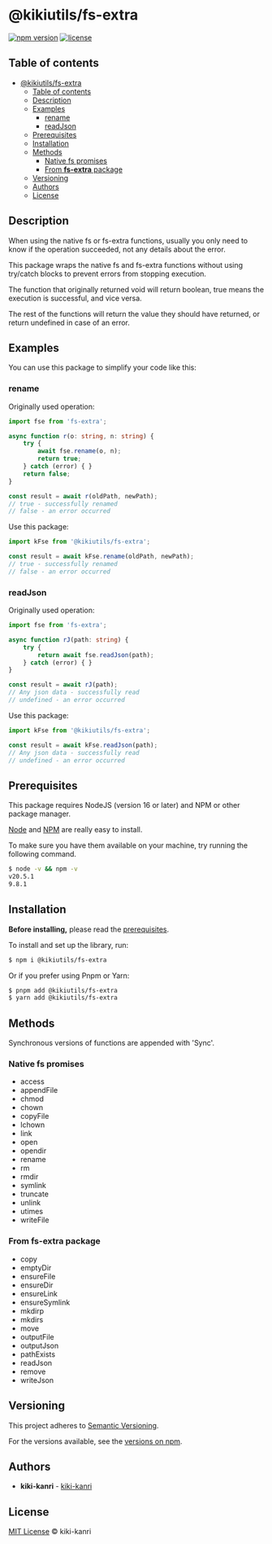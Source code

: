 # @kikiutils/fs-extra

[![npm version](https://img.shields.io/npm/v/%40kikiutils%2Ffs-extra)](https://www.npmjs.com/package/@kikiutils/fs-extra)
[![license](https://img.shields.io/npm/l/%40kikiutils%2Ffs-extra)](https://www.npmjs.com/package/@kikiutils/fs-extra)

## Table of contents

- [@kikiutils/fs-extra](#kikiutilsfs-extra)
  - [Table of contents](#table-of-contents)
  - [Description](#description)
  - [Examples](#examples)
    - [rename](#rename)
    - [readJson](#readjson)
  - [Prerequisites](#prerequisites)
  - [Installation](#installation)
  - [Methods](#methods)
    - [Native fs promises](#native-fs-promises)
    - [From **fs-extra** package](#from-fs-extra-package)
  - [Versioning](#versioning)
  - [Authors](#authors)
  - [License](#license)

## Description

When using the native fs or fs-extra functions, usually you only need to know if the operation succeeded, not any details about the error.

This package wraps the native fs and fs-extra functions without using try/catch blocks to prevent errors from stopping execution.

The function that originally returned void will return boolean, true means the execution is successful, and vice versa.

The rest of the functions will return the value they should have returned, or return undefined in case of an error.

## Examples

You can use this package to simplify your code like this:

### rename

Originally used operation:
```typescript
import fse from 'fs-extra';

async function r(o: string, n: string) {
	try {
		await fse.rename(o, n);
		return true;
	} catch (error) { }
	return false;
}

const result = await r(oldPath, newPath);
// true - successfully renamed
// false - an error occurred
```

Use this package:
```typescript
import kFse from '@kikiutils/fs-extra';

const result = await kFse.rename(oldPath, newPath);
// true - successfully renamed
// false - an error occurred
```

### readJson
Originally used operation:
```typescript
import fse from 'fs-extra';

async function rJ(path: string) {
	try {
		return await fse.readJson(path);
	} catch (error) { }
}

const result = await rJ(path);
// Any json data - successfully read
// undefined - an error occurred
```

Use this package:
```typescript
import kFse from '@kikiutils/fs-extra';

const result = await kFse.readJson(path);
// Any json data - successfully read
// undefined - an error occurred
```

## Prerequisites

This package requires NodeJS (version 16 or later) and NPM or other package manager.

[Node](http://nodejs.org/) and [NPM](https://npmjs.org/) are really easy to install.

To make sure you have them available on your machine,
try running the following command.

```bash
$ node -v && npm -v
v20.5.1
9.8.1
```

## Installation

**Before installing,** please read the [prerequisites](#prerequisites).

To install and set up the library, run:

```sh
$ npm i @kikiutils/fs-extra
```

Or if you prefer using Pnpm or Yarn:

```sh
$ pnpm add @kikiutils/fs-extra
$ yarn add @kikiutils/fs-extra
```

## Methods

Synchronous versions of functions are appended with 'Sync'.

### Native fs promises
- access
- appendFile
- chmod
- chown
- copyFile
- lchown
- link
- open
- opendir
- rename
- rm
- rmdir
- symlink
- truncate
- unlink
- utimes
- writeFile

### From **fs-extra** package
- copy
- emptyDir
- ensureFile
- ensureDir
- ensureLink
- ensureSymlink
- mkdirp
- mkdirs
- move
- outputFile
- outputJson
- pathExists
- readJson
- remove
- writeJson

## Versioning
This project adheres to [Semantic Versioning](http://semver.org).

For the versions available, see the [versions on npm](https://www.npmjs.com/package/@kikiutils/fs-extra?activeTab=versions).

## Authors

- **kiki-kanri** - [kiki-kanri](https://github.com/kiki-kanri)

## License

[MIT License](LICENSE) © kiki-kanri
